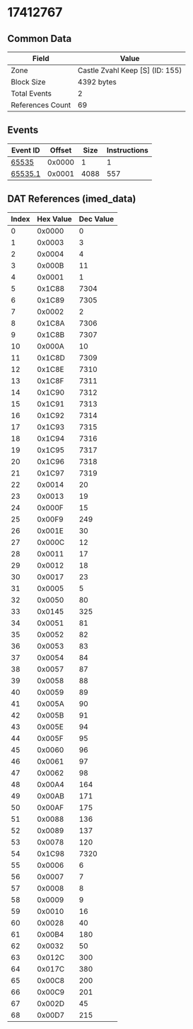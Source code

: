 # 17412767

## Common Data

| Field            | Value                           |
|------------------|---------------------------------|
| Zone             | Castle Zvahl Keep [S] (ID: 155) |
| Block Size       | 4392 bytes                      |
| Total Events     | 2                               |
| References Count | 69                              |

## Events

| Event ID                | Offset   |   Size |   Instructions |
|-------------------------|----------|--------|----------------|
| [65535](./65535.md)     | 0x0000   |      1 |              1 |
| [65535.1](./65535.1.md) | 0x0001   |   4088 |            557 |

## DAT References (imed_data)

|   Index | Hex Value   |   Dec Value |
|---------|-------------|-------------|
|       0 | 0x0000      |           0 |
|       1 | 0x0003      |           3 |
|       2 | 0x0004      |           4 |
|       3 | 0x000B      |          11 |
|       4 | 0x0001      |           1 |
|       5 | 0x1C88      |        7304 |
|       6 | 0x1C89      |        7305 |
|       7 | 0x0002      |           2 |
|       8 | 0x1C8A      |        7306 |
|       9 | 0x1C8B      |        7307 |
|      10 | 0x000A      |          10 |
|      11 | 0x1C8D      |        7309 |
|      12 | 0x1C8E      |        7310 |
|      13 | 0x1C8F      |        7311 |
|      14 | 0x1C90      |        7312 |
|      15 | 0x1C91      |        7313 |
|      16 | 0x1C92      |        7314 |
|      17 | 0x1C93      |        7315 |
|      18 | 0x1C94      |        7316 |
|      19 | 0x1C95      |        7317 |
|      20 | 0x1C96      |        7318 |
|      21 | 0x1C97      |        7319 |
|      22 | 0x0014      |          20 |
|      23 | 0x0013      |          19 |
|      24 | 0x000F      |          15 |
|      25 | 0x00F9      |         249 |
|      26 | 0x001E      |          30 |
|      27 | 0x000C      |          12 |
|      28 | 0x0011      |          17 |
|      29 | 0x0012      |          18 |
|      30 | 0x0017      |          23 |
|      31 | 0x0005      |           5 |
|      32 | 0x0050      |          80 |
|      33 | 0x0145      |         325 |
|      34 | 0x0051      |          81 |
|      35 | 0x0052      |          82 |
|      36 | 0x0053      |          83 |
|      37 | 0x0054      |          84 |
|      38 | 0x0057      |          87 |
|      39 | 0x0058      |          88 |
|      40 | 0x0059      |          89 |
|      41 | 0x005A      |          90 |
|      42 | 0x005B      |          91 |
|      43 | 0x005E      |          94 |
|      44 | 0x005F      |          95 |
|      45 | 0x0060      |          96 |
|      46 | 0x0061      |          97 |
|      47 | 0x0062      |          98 |
|      48 | 0x00A4      |         164 |
|      49 | 0x00AB      |         171 |
|      50 | 0x00AF      |         175 |
|      51 | 0x0088      |         136 |
|      52 | 0x0089      |         137 |
|      53 | 0x0078      |         120 |
|      54 | 0x1C98      |        7320 |
|      55 | 0x0006      |           6 |
|      56 | 0x0007      |           7 |
|      57 | 0x0008      |           8 |
|      58 | 0x0009      |           9 |
|      59 | 0x0010      |          16 |
|      60 | 0x0028      |          40 |
|      61 | 0x00B4      |         180 |
|      62 | 0x0032      |          50 |
|      63 | 0x012C      |         300 |
|      64 | 0x017C      |         380 |
|      65 | 0x00C8      |         200 |
|      66 | 0x00C9      |         201 |
|      67 | 0x002D      |          45 |
|      68 | 0x00D7      |         215 |
